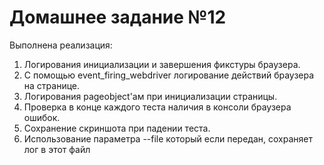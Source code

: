 # Домашнее задание №12
 
Выполнена реализация:
1) Логирования инициализации и завершения фикстуры браузера.
2) С помощью event_firing_webdriver логирование действий браузера на странице.
3) Логирования pageobject'aм при инициализации страницы.
4) Проверка в конце каждого теста наличия в консоли браузера ошибок.
5) Сохранение скриншота при падении теста.
6) Использование параметра --file который если передан, сохраняет лог в этот файл

